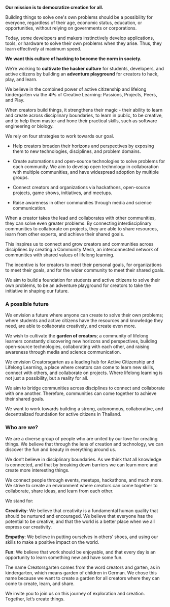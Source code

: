 **Our mission is to democratize creation for all.**

Building things to solve one's own problems should be a possibility for everyone, regardless of their age, economic status, education, or opportunities, without relying on governments or corporations.

Today, some developers and makers instinctively develop applications, tools, or hardware to solve their own problems when they arise. Thus, they learn effectively at maximum speed.

**We want this culture of hacking to become the norm in society.**

We’re working to **cultivate the hacker culture** for students, developers, and active citizens by building an **adventure playground** for creators to hack, play, and learn.

We believe in the combined power of active citizenship and lifelong kindergarten via the 4Ps of Creative Learning: Passions, Projects, Peers, and Play.

When creators build things, it strengthens their magic - their ability to learn and create across disciplinary boundaries, to learn in public, to be creative, and to help them master and hone their practical skills, such as software engineering or biology.

We rely on four strategies to work towards our goal.

- Help creators broaden their horizons and perspectives by exposing them to new technologies, disciplines, and problem domains.

- Create automations and open-source technologies to solve problems for each community. We aim to develop open technology in collaboration with multiple communities, and have widespread adoption by multiple groups.

- Connect creators and organizations via hackathons, open-source projects, game shows, initiatives, and meetups.

- Raise awareness in other communities through media and science communication.

When a creator takes the lead and collaborates with other communities, they can solve even greater problems. By connecting interdisciplinary communities to collaborate on projects, they are able to share resources, learn from other experts, and achieve their shared goals.

This inspires us to connect and grow creators and communities across disciplines by creating a Community Mesh, an interconnected network of communities with shared values of lifelong learning.

The incentive is for creators to meet their personal goals, for organizations to meet their goals, and for the wider community to meet their shared goals.

We aim to build a foundation for students and active citizens to solve their own problems, to be an adventure playground for creators to take the initiative in shaping our future.

### A possible future

We envision a future where anyone can create to solve their own problems; where students and active citizens have the resources and knowledge they need, are able to collaborate creatively, and create even more.

We wish to cultivate the **garden of creators**; a community of lifelong learners constantly discovering new horizons and perspectives, building open-source technologies, collaborating with each other, and raising awareness through media and science communication.

We envision Creatorsgarten as a leading hub for Active Citizenship and Lifelong Learning, a place where creators can come to learn new skills, connect with others, and collaborate on projects. Where lifelong learning is not just a possibility, but a reality for all.

We aim to bridge communities across disciplines to connect and collaborate with one another. Therefore, communities can come together to achieve their shared goals.

We want to work towards building a strong, autonomous, collaborative, and decentralized foundation for active citizens in Thailand.

### Who are we?

We are a diverse group of people who are united by our love for creating things. We believe that through the lens of creation and technology, we can discover the fun and beauty in everything around us.

We don’t believe in disciplinary boundaries. As we think that all knowledge is connected, and that by breaking down barriers we can learn more and create more interesting things.

We connect people through events, meetups, hackathons, and much more. We strive to create an environment where creators can come together to collaborate, share ideas, and learn from each other.

We stand for:

**Creativity**: We believe that creativity is a fundamental human quality that should be nurtured and encouraged. We believe that everyone has the potential to be creative, and that the world is a better place when we all express our creativity.

**Empathy**: We believe in putting ourselves in others’ shoes, and using our skills to make a positive impact on the world.

**Fun**: We believe that work should be enjoyable, and that every day is an opportunity to learn something new and have some fun.

The name Creatorsgarten comes from the word creators and garten, as in kindergarten, which means garden of children in German. We chose this name because we want to create a garden for all creators where they can come to create, learn, and share.

We invite you to join us on this journey of exploration and creation. Together, let’s create things.

